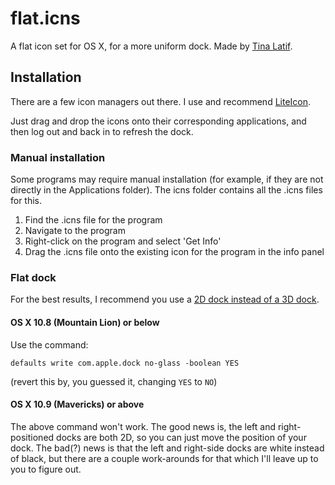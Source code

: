 flat.icns
=========

A flat icon set for OS X, for a more uniform dock. Made by [Tina Latif](http://tinalatif.com).

## Installation

There are a few icon managers out there. I use and recommend [LiteIcon](http://www.freemacsoft.net/liteicon).

Just drag and drop the icons onto their corresponding applications, and then log out and back in to refresh the dock.

### Manual installation

Some programs may require manual installation (for example, if they are not directly in the Applications folder). The icns folder contains all the .icns files for this.

1. Find the .icns file for the program
2. Navigate to the program
3. Right-click on the program and select 'Get Info'
4. Drag the .icns file onto the existing icon for the program in the info panel 

### Flat dock

For the best results, I recommend you use a [2D dock instead of a 3D dock](http://hints.macworld.com/images/105dockcomparo.jpg).

#### OS X 10.8 (Mountain Lion) or below

Use the command: 

	defaults write com.apple.dock no-glass -boolean YES 

(revert this by, you guessed it, changing `YES` to `NO`)

#### OS X 10.9 (Mavericks) or above

The above command won't work. The good news is, the left and right-positioned docks are both 2D, so you can just move the position of your dock. The bad(?) news is that the left and right-side docks are white instead of black, but there are a couple work-arounds for that which I'll leave up to you to figure out.